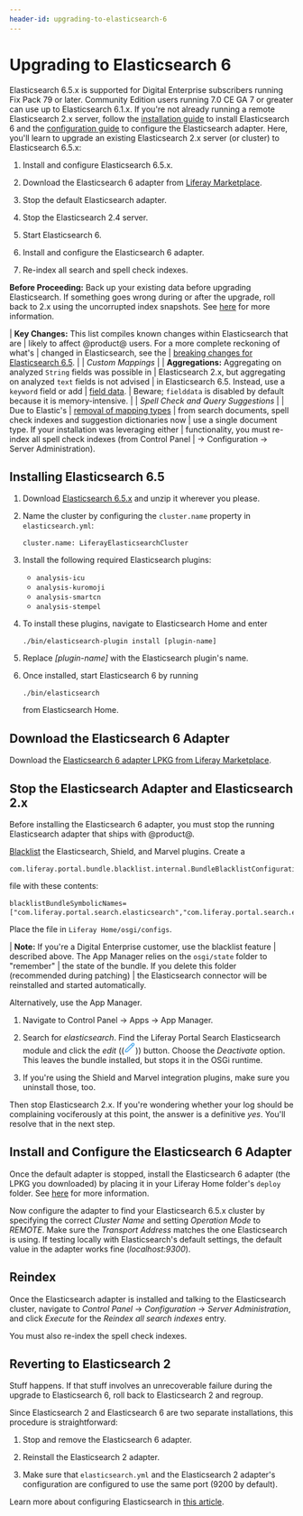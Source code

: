 ```yaml
---
header-id: upgrading-to-elasticsearch-6
---
```


# Upgrading to Elasticsearch 6

Elasticsearch 6.5.x is supported for Digital Enterprise subscribers running Fix
Pack 79 or later. Community Edition users running 7.0 CE GA 7 or greater can
use up to Elasticsearch 6.1.x. If you're not already running a remote
Elasticsearch 2.x server, follow the 
[installation guide](/docs/7-0/deploy/-/knowledge_base/d/installing-elasticsearch) 
to install Elasticsearch 6 and the 
[configuration guide](/docs/7-0/deploy/-/knowledge_base/d/configuring-elasticsearch-for-liferay-0) 
to configure the Elasticsearch adapter. Here, you'll learn to upgrade an
existing Elasticsearch 2.x server (or cluster) to Elasticsearch 6.5.x: 

1.  Install and configure Elasticsearch 6.5.x.

3.  Download the Elasticsearch 6 adapter from 
    [Liferay Marketplace](https://web.liferay.com/marketplace).

4.  Stop the default Elasticsearch adapter.

5.  Stop the Elasticsearch 2.4 server.

6.  Start Elasticsearch 6.

7.  Install and configure the Elasticsearch 6 adapter.

8.  Re-index all search  and spell check indexes.

**Before Proceeding:** Back up your existing data before upgrading
Elasticsearch. If something goes wrong during or after the upgrade, roll
back to 2.x using the uncorrupted index snapshots. See
[here](/docs/7-0/deploy/-/knowledge_base/d/backing-up-elasticsearch)
for more information.

| **Key Changes:** This list compiles known changes within Elasticsearch that are
| likely to affect @product@ users. For a more complete reckoning of what's
| changed in Elasticsearch, see the
| [breaking changes for Elasticsearch 6.5](https://www.elastic.co/guide/en/elasticsearch/reference/6.5/breaking-changes.html).
| 
| *Custom Mappings*
| 
| **Aggregations:** Aggregating on analyzed `String` fields was possible in
| Elasticsearch 2.x, but aggregating on analyzed `text` fields is not advised
| in Elasticsearch 6.5. Instead, use a `keyword` field or add
| [field data](https://www.elastic.co/guide/en/elasticsearch/reference/6.5/fielddata.html).
| Beware; `fielddata` is disabled by default because it is memory-intensive.
| 
| *Spell Check and Query Suggestions*
| 
| Due to Elastic's
| [removal of mapping types](https://www.elastic.co/guide/en/elasticsearch/reference/6.5/removal-of-types.html)
| from search documents, spell check indexes and suggestion dictionaries now
| use a single document type. If your installation was leveraging either
| functionality, you must re-index all spell check indexes (from Control Panel
| &rarr; Configuration &rarr; Server Administration).

## Installing Elasticsearch 6.5

1.  Download 
    [Elasticsearch 6.5.x](https://www.elastic.co/downloads/past-releases)
    and unzip it wherever you please.

2.  Name the cluster by configuring the `cluster.name` property in
    `elasticsearch.yml`:

        cluster.name: LiferayElasticsearchCluster

3.  Install the following required Elasticsearch plugins:

    -  `analysis-icu`
    -  `analysis-kuromoji`
    -  `analysis-smartcn`
    -  `analysis-stempel`

4.  To install these plugins, navigate to Elasticsearch Home and enter

        ./bin/elasticsearch-plugin install [plugin-name]

5.  Replace *[plugin-name]* with the Elasticsearch plugin's name.

6.  Once installed, start Elasticsearch 6 by running

        ./bin/elasticsearch

    from Elasticsearch Home.

## Download the Elasticsearch 6 Adapter

Download the 
[Elasticsearch 6 adapter LPKG from Liferay Marketplace](https://web.liferay.com/marketplace).

## Stop the Elasticsearch Adapter and Elasticsearch 2.x

Before installing the Elasticsearch 6 adapter, you must stop the running
Elasticsearch adapter that ships with @product@. 
 
[Blacklist](/docs/7-0/user/-/knowledge_base/u/blacklisting-osgi-modules) 
the Elasticsearch, Shield, and Marvel plugins. Create a 

    com.liferay.portal.bundle.blacklist.internal.BundleBlacklistConfiguration.config

file with these contents:

    blacklistBundleSymbolicNames=["com.liferay.portal.search.elasticsearch","com.liferay.portal.search.elasticsearch.shield","com.liferay.portal.search.elasticsearch.marvel.web"]

Place the file in `Liferay Home/osgi/configs`.

| **Note:** If you're a Digital Enterprise customer, use the blacklist feature
| described above. The App Manager relies on the `osgi/state` folder to "remember"
| the state of the bundle. If you delete this folder (recommended during patching)
| the Elasticsearch connector will be reinstalled and started automatically.

Alternatively, use the App Manager.

1.  Navigate to Control Panel &rarr; Apps &rarr; App Manager.

2.  Search for *elasticsearch*. Find the Liferay Portal Search Elasticsearch
    module and click the *edit* ((![Edit](../../images/icon-edit.png))) button.
    Choose the *Deactivate* option. This leaves the bundle installed, but stops
    it in the OSGi runtime.

3.  If you're using the Shield and Marvel integration plugins, make sure you
    uninstall those, too.

Then stop Elasticsearch 2.x. If you're wondering whether your log should be
complaining vociferously at this point, the answer is a definitive *yes*. You'll
resolve that in the next step.

## Install and Configure the Elasticsearch 6 Adapter

Once the default adapter is stopped, install the Elasticsearch 6 adapter (the
LPKG you downloaded) by placing it in your Liferay Home folder's `deploy`
folder.
See 
[here](/docs/7-0/user/-/knowledge_base/u/installing-apps-manually#using-your-file-system-to-install-apps)
for more information.

<!--It starts automatically with log messages like this:

Add when possible -->
Now configure the adapter to find your Elasticsearch 6.5.x cluster by specifying
the correct *Cluster Name* and setting *Operation Mode* to *REMOTE*. Make sure
the *Transport Address* matches the one Elasticsearch is using. If testing
locally with Elasticsearch's default settings, the default value in the adapter
works fine (*localhost:9300*).

## Reindex

Once the Elasticsearch adapter is installed and talking to the Elasticsearch
cluster, navigate to *Control Panel* &rarr; *Configuration* &rarr; *Server
Administration*, and click *Execute* for the *Reindex all search indexes* entry.

You must also re-index the spell check indexes.

## Reverting to Elasticsearch 2

Stuff happens. If that stuff involves an unrecoverable failure during the
upgrade to Elasticsearch 6, roll back to Elasticsearch 2 and regroup.

Since Elasticsearch 2 and Elasticsearch 6 are two separate installations, this
procedure is straightforward:

1.  Stop and remove the Elasticsearch 6 adapter.

2.  Reinstall the Elasticsearch 2 adapter.

3.  Make sure that `elasticsearch.yml` and the Elasticsearch 2 adapter's configuration
    are configured to use the same port (9200 by default).

Learn more about configuring Elasticsearch in [this article](/docs/7-0/deploy/-/knowledge_base/d/configuring-elasticsearch-for-liferay-0).
